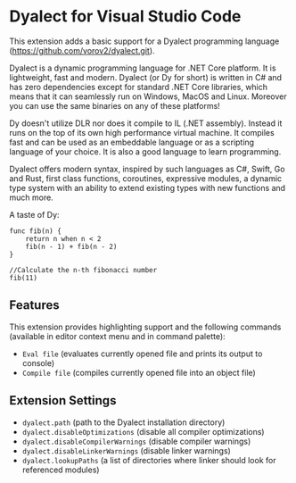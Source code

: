 # Dyalect for Visual Studio Code
This extension adds a basic support for a Dyalect programming language (https://github.com/vorov2/dyalect.git).

Dyalect is a dynamic programming language for .NET Core platform. It is lightweight, fast and modern. Dyalect (or Dy for short) is written in C# and has zero dependencies except for standard .NET Core libraries, which means that it can seamlessly run on Windows, MacOS and Linux. Moreover you can use the same binaries on any of these platforms!

Dy doesn't utilize DLR nor does it compile to IL (.NET assembly). Instead it runs on the top of its own high performance virtual machine. It compiles fast and can be used as an embeddable language or as a scripting language of your choice. It is also a good language to learn programming.

Dyalect offers modern syntax, inspired by such languages as C#, Swift, Go and Rust, first class functions, coroutines, expressive modules, a dynamic type system with an ability to extend existing types with new functions and much more.

A taste of Dy:

```
func fib(n) {
    return n when n < 2
    fib(n - 1) + fib(n - 2)
}

//Calculate the n-th fibonacci number
fib(11)
```

## Features

This extension provides highlighting support and the following commands (available in editor context menu and in command palette):
* `Eval file` (evaluates currently opened file and prints its output to console)
* `Compile file` (compiles currently opened file into an object file)

## Extension Settings

* `dyalect.path` (path to the Dyalect installation directory)
* `dyalect.disableOptimizations` (disable all compiler optimizations)
* `dyalect.disableCompilerWarnings` (disable compiler warnings)
* `dyalect.disableLinkerWarnings` (disable linker warnings)
* `dyalect.lookupPaths` (a list of directories where linker should look for referenced modules)